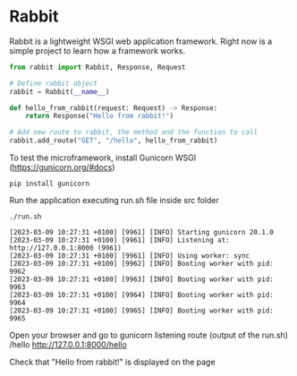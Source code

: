 # Rabbit
Rabbit is a lightweight WSGI web application framework. Right now is a simple project to learn how a framework works.


```python
from rabbit import Rabbit, Response, Request

# Define rabbit object
rabbit = Rabbit(__name__)

def hello_from_rabbit(request: Request) -> Response:
    return Response("Hello from rabbit!")

# Add new route to rabbit, the method and the function to call
rabbit.add_route("GET", "/hello", hello_from_rabbit)
```

To test the microframework, install Gunicorn WSGI (https://gunicorn.org/#docs)
```console
pip install gunicorn
```

Run the application executing run.sh file inside src folder
```
./run.sh

[2023-03-09 10:27:31 +0100] [9961] [INFO] Starting gunicorn 20.1.0
[2023-03-09 10:27:31 +0100] [9961] [INFO] Listening at: http://127.0.0.1:8000 (9961)
[2023-03-09 10:27:31 +0100] [9961] [INFO] Using worker: sync
[2023-03-09 10:27:31 +0100] [9962] [INFO] Booting worker with pid: 9962
[2023-03-09 10:27:31 +0100] [9963] [INFO] Booting worker with pid: 9963
[2023-03-09 10:27:31 +0100] [9964] [INFO] Booting worker with pid: 9964
[2023-03-09 10:27:31 +0100] [9965] [INFO] Booting worker with pid: 9965
```

Open your browser and go to gunicorn listening route (output of the run.sh) /hello
http://127.0.0.1:8000/hello

Check that "Hello from rabbit!" is displayed on the page
